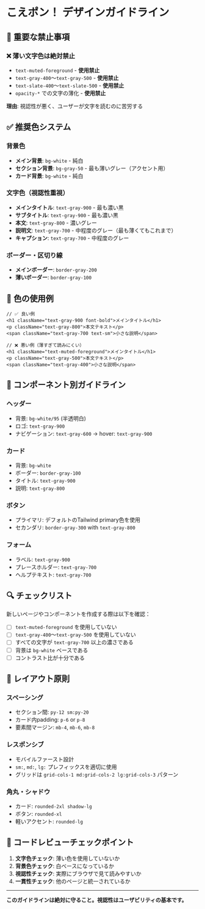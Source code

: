 # こえポン！ デザインガイドライン

## 🚨 重要な禁止事項

### ❌ 薄い文字色は絶対禁止
- `text-muted-foreground` - **使用禁止**
- `text-gray-400`～`text-gray-500` - **使用禁止**
- `text-slate-400`～`text-slate-500` - **使用禁止**
- `opacity-*` での文字の薄化 - **使用禁止**

**理由**: 視認性が悪く、ユーザーが文字を読むのに苦労する

## ✅ 推奨色システム

### 背景色
- **メイン背景**: `bg-white` - 純白
- **セクション背景**: `bg-gray-50` - 最も薄いグレー（アクセント用）
- **カード背景**: `bg-white` - 純白

### 文字色（視認性重視）
- **メインタイトル**: `text-gray-900` - 最も濃い黒
- **サブタイトル**: `text-gray-900` - 最も濃い黒
- **本文**: `text-gray-800` - 濃いグレー
- **説明文**: `text-gray-700` - 中程度のグレー（最も薄くてもこれまで）
- **キャプション**: `text-gray-700` - 中程度のグレー

### ボーダー・区切り線
- **メインボーダー**: `border-gray-200`
- **薄いボーダー**: `border-gray-100`

## 🎨 色の使用例

```tsx
// ✅ 良い例
<h1 className="text-gray-900 font-bold">メインタイトル</h1>
<p className="text-gray-800">本文テキスト</p>
<span className="text-gray-700 text-sm">小さな説明</span>

// ❌ 悪い例（薄すぎて読みにくい）
<h1 className="text-muted-foreground">メインタイトル</h1>
<p className="text-gray-500">本文テキスト</p>
<span className="text-gray-400">小さな説明</span>
```

## 📝 コンポーネント別ガイドライン

### ヘッダー
- 背景: `bg-white/95` (半透明白)
- ロゴ: `text-gray-900`
- ナビゲーション: `text-gray-600` → hover: `text-gray-900`

### カード
- 背景: `bg-white`
- ボーダー: `border-gray-100`
- タイトル: `text-gray-900`
- 説明: `text-gray-800`

### ボタン
- プライマリ: デフォルトのTailwind primary色を使用
- セカンダリ: `border-gray-300` with `text-gray-800`

### フォーム
- ラベル: `text-gray-900`
- プレースホルダー: `text-gray-700`
- ヘルプテキスト: `text-gray-700`

## 🔍 チェックリスト

新しいページやコンポーネントを作成する際は以下を確認：

- [ ] `text-muted-foreground` を使用していない
- [ ] `text-gray-400`～`text-gray-500` を使用していない
- [ ] すべての文字が `text-gray-700` 以上の濃さである
- [ ] 背景は `bg-white` ベースである
- [ ] コントラスト比が十分である

## 📐 レイアウト原則

### スペーシング
- セクション間: `py-12 sm:py-20`
- カード内padding: `p-6` or `p-8`
- 要素間マージン: `mb-4`, `mb-6`, `mb-8`

### レスポンシブ
- モバイルファースト設計
- `sm:`, `md:`, `lg:` プレフィックスを適切に使用
- グリッドは `grid-cols-1 md:grid-cols-2 lg:grid-cols-3` パターン

### 角丸・シャドウ
- カード: `rounded-2xl shadow-lg`
- ボタン: `rounded-xl`
- 軽いアクセント: `rounded-lg`

## 🚨 コードレビューチェックポイント

1. **文字色チェック**: 薄い色を使用していないか
2. **背景色チェック**: 白ベースになっているか
3. **視認性チェック**: 実際にブラウザで見て読みやすいか
4. **一貫性チェック**: 他のページと統一されているか

---

**このガイドラインは絶対に守ること。視認性はユーザビリティの基本です。**